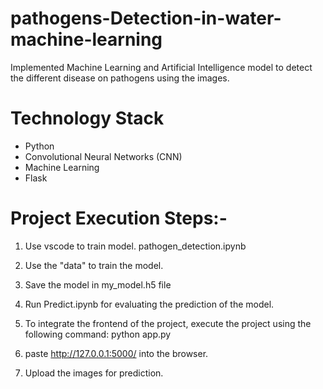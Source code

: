 # pathogens-Detection-in-water-machine-learning
Implemented Machine Learning and Artificial Intelligence model to detect the different disease on pathogens using the images.


# Technology Stack
- Python
- Convolutional Neural Networks (CNN)
- Machine Learning
- Flask

# Project Execution Steps:- 
 
1) Use vscode to train model.
    pathogen_detection.ipynb

2) Use the "data" to train the model.

3) Save the model in my_model.h5 file

4) Run Predict.ipynb for evaluating the prediction of the model.

5) To integrate the frontend of the project, execute the project using the following command:
 python app.py

6) paste http://127.0.0.1:5000/ into the browser.

7) Upload the images for prediction.
